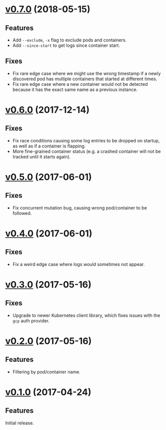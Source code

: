 # [v0.7.0](https://github.com/atombender/ktail/releases/tag/v0.7.0) (2018-05-15)

## Features

* Add `--exclude`, `-x` flag to exclude pods and containers.
* Add `--since-start` to get logs since container start.

## Fixes

* Fix rare edge case where we might use the wrong timestamp if a newly discovered pod has multiple containers that started at different times.
* Fix rare edge case where a new container would not be detected because it has the exact same name as a previous instance.

# [v0.6.0](https://github.com/atombender/ktail/releases/tag/v0.6.0) (2017-12-14)

## Fixes

* Fix race conditions causing some log entries to be dropped on startup, as well as if a container is flapping.
* More fine-grained container status (e.g. a crashed container will not be tracked until it starts again).

# [v0.5.0](https://github.com/atombender/ktail/releases/tag/v0.5.0) (2017-06-01)

## Fixes

* Fix concurrent mutation bug, causing wrong pod/container to be followed.

# [v0.4.0](https://github.com/atombender/ktail/releases/tag/v0.4.0) (2017-06-01)

## Fixes

* Fix a weird edge case where logs would sometimes not appear.

# [v0.3.0](https://github.com/atombender/ktail/releases/tag/v0.3.0) (2017-05-16)

## Fixes

* Upgrade to newer Kubernetes client library, which fixes issues with the `gcp` auth provider.

# [v0.2.0](https://github.com/atombender/ktail/releases/tag/v0.2.0) (2017-05-16)

## Features

* Filtering by pod/container name.

# [v0.1.0](https://github.com/atombender/ktail/releases/tag/v0.1.0) (2017-04-24)

## Features

Initial release.
